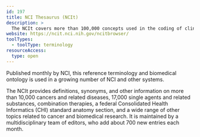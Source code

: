 ```yaml
---
id: 197
title: NCI Thesaurus (NCIt)
description: >
  The NCIt covers more than 100,000 concepts used in the coding of clinical care, translational and basic research, and public information and administrative activities.   
website: https://ncit.nci.nih.gov/ncitbrowser/
toolTypes:
  - toolType: terminology
resourceAccess:
  type: open
---
```

Published monthly by NCI, this reference terminology and biomedical ontology is used in a growing number of NCI and other systems.

The NCIt provides definitions, synonyms, and other information on more than 10,000 cancers and related diseases, 17,000 single agents and related substances, combination therapies, a federal Consolidated Health Informatics (CHI) standard anatomy section, and a wide range of other topics related to cancer and biomedical research. It is maintained by a multidisciplinary team of editors, who add about 700 new entries each month.